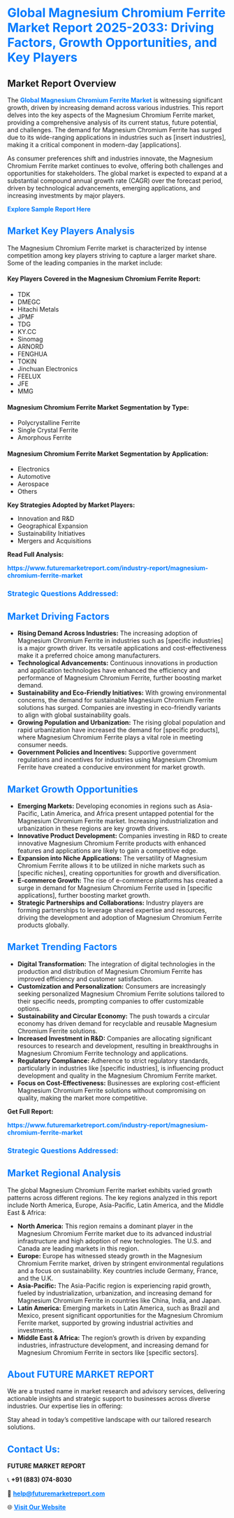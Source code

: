 <h1 style="color: #007BFF;">Global Magnesium Chromium Ferrite Market Report 2025-2033: Driving Factors, Growth Opportunities, and Key Players</h1>

<section id="overview">
<h2>Market Report Overview</h2>
<p>The <a href="https://www.futuremarketreport.com/industry-report/magnesium-chromium-ferrite-market" style="color: #007BFF; text-decoration: none;"><strong>Global Magnesium Chromium Ferrite Market</strong></a> is witnessing significant growth, driven by increasing demand across various industries. This report delves into the key aspects of the Magnesium Chromium Ferrite market, providing a comprehensive analysis of its current status, future potential, and challenges. The demand for Magnesium Chromium Ferrite has surged due to its wide-ranging applications in industries such as [insert industries], making it a critical component in modern-day [applications].</p>
<p>As consumer preferences shift and industries innovate, the Magnesium Chromium Ferrite market continues to evolve, offering both challenges and opportunities for stakeholders. The global market is expected to expand at a substantial compound annual growth rate (CAGR) over the forecast period, driven by technological advancements, emerging applications, and increasing investments by major players.</p>
</section>

<section id="overview">
<p><a href="https://www.futuremarketreport.com/request-sample/reportId=102116" style="color: #007BFF; text-decoration: none;"><strong>Explore Sample Report Here</strong></a></p>
</section>

<section id="key-players">
<h2 style="color: #007BFF;">Market Key Players Analysis</h2>
<p>The Magnesium Chromium Ferrite market is characterized by intense competition among key players striving to capture a larger market share. Some of the leading companies in the market include:</p>
<h4>Key Players Covered in the Magnesium Chromium Ferrite Report:</h4>
<ul><li>TDK</li><li>DMEGC</li><li>Hitachi Metals</li><li>JPMF</li><li>TDG</li><li>KY.CC</li><li>Sinomag</li><li>ARNORD</li><li>FENGHUA</li><li>TOKIN</li><li>Jinchuan Electronics</li><li>FEELUX</li><li>JFE</li><li>MMG</li></ul>
<h4>Magnesium Chromium Ferrite Market Segmentation by Type:</h4>
<ul><li>Polycrystalline Ferrite</li><li>Single Crystal Ferrite</li><li>Amorphous Ferrite</li></ul>

<h4>Magnesium Chromium Ferrite Market Segmentation by Application:</h4>
<ul><li>Electronics</li><li>Automotive</li><li>Aerospace</li><li>Others</li></ul>
<p><strong>Key Strategies Adopted by Market Players:</strong></p>
<ul>
<li>Innovation and R&D</li>
<li>Geographical Expansion</li>
<li>Sustainability Initiatives</li>
<li>Mergers and Acquisitions</li>
</ul>
</section>

<section>
<p><strong>Read Full Analysis: </strong></p><a href="https://www.futuremarketreport.com/industry-report/magnesium-chromium-ferrite-market" style="color: #007BFF; text-decoration: none;"><strong>https://www.futuremarketreport.com/industry-report/magnesium-chromium-ferrite-market</strong></a>
<h3 style="color: #007BFF;">Strategic Questions Addressed:</h3>
</section>

<section id="driving-factors">
<h2 style="color: #007BFF;">Market Driving Factors</h2>
<ul>
<li><strong>Rising Demand Across Industries:</strong> The increasing adoption of Magnesium Chromium Ferrite in industries such as [specific industries] is a major growth driver. Its versatile applications and cost-effectiveness make it a preferred choice among manufacturers.</li>
<li><strong>Technological Advancements:</strong> Continuous innovations in production and application technologies have enhanced the efficiency and performance of Magnesium Chromium Ferrite, further boosting market demand.</li>
<li><strong>Sustainability and Eco-Friendly Initiatives:</strong> With growing environmental concerns, the demand for sustainable Magnesium Chromium Ferrite solutions has surged. Companies are investing in eco-friendly variants to align with global sustainability goals.</li>
<li><strong>Growing Population and Urbanization:</strong> The rising global population and rapid urbanization have increased the demand for [specific products], where Magnesium Chromium Ferrite plays a vital role in meeting consumer needs.</li>
<li><strong>Government Policies and Incentives:</strong> Supportive government regulations and incentives for industries using Magnesium Chromium Ferrite have created a conducive environment for market growth.</li>
</ul>
</section>

<section id="growth-opportunities">
<h2 style="color: #007BFF;">Market Growth Opportunities</h2>
<ul>
<li><strong>Emerging Markets:</strong> Developing economies in regions such as Asia-Pacific, Latin America, and Africa present untapped potential for the Magnesium Chromium Ferrite market. Increasing industrialization and urbanization in these regions are key growth drivers.</li>
<li><strong>Innovative Product Development:</strong> Companies investing in R&D to create innovative Magnesium Chromium Ferrite products with enhanced features and applications are likely to gain a competitive edge.</li>
<li><strong>Expansion into Niche Applications:</strong> The versatility of Magnesium Chromium Ferrite allows it to be utilized in niche markets such as [specific niches], creating opportunities for growth and diversification.</li>
<li><strong>E-commerce Growth:</strong> The rise of e-commerce platforms has created a surge in demand for Magnesium Chromium Ferrite used in [specific applications], further boosting market growth.</li>
<li><strong>Strategic Partnerships and Collaborations:</strong> Industry players are forming partnerships to leverage shared expertise and resources, driving the development and adoption of Magnesium Chromium Ferrite products globally.</li>
</ul>
</section>

<section id="trending-factors">
<h2 style="color: #007BFF;">Market Trending Factors</h2>
<ul>
<li><strong>Digital Transformation:</strong> The integration of digital technologies in the production and distribution of Magnesium Chromium Ferrite has improved efficiency and customer satisfaction.</li>
<li><strong>Customization and Personalization:</strong> Consumers are increasingly seeking personalized Magnesium Chromium Ferrite solutions tailored to their specific needs, prompting companies to offer customizable options.</li>
<li><strong>Sustainability and Circular Economy:</strong> The push towards a circular economy has driven demand for recyclable and reusable Magnesium Chromium Ferrite solutions.</li>
<li><strong>Increased Investment in R&D:</strong> Companies are allocating significant resources to research and development, resulting in breakthroughs in Magnesium Chromium Ferrite technology and applications.</li>
<li><strong>Regulatory Compliance:</strong> Adherence to strict regulatory standards, particularly in industries like [specific industries], is influencing product development and quality in the Magnesium Chromium Ferrite market.</li>
<li><strong>Focus on Cost-Effectiveness:</strong> Businesses are exploring cost-efficient Magnesium Chromium Ferrite solutions without compromising on quality, making the market more competitive.</li>
</ul>
</section>

<section>
<p><strong>Get Full Report: </strong></p><a href="https://www.futuremarketreport.com/industry-report/magnesium-chromium-ferrite-market" style="color: #007BFF; text-decoration: none;"><strong>https://www.futuremarketreport.com/industry-report/magnesium-chromium-ferrite-market</strong></a>
<h3 style="color: #007BFF;">Strategic Questions Addressed:</h3>
</section>


<section id="regional-analysis">
<h2 style="color: #007BFF;">Market Regional Analysis</h2>
<p>The global Magnesium Chromium Ferrite market exhibits varied growth patterns across different regions. The key regions analyzed in this report include North America, Europe, Asia-Pacific, Latin America, and the Middle East & Africa:</p>
<ul>
<li><strong>North America:</strong> This region remains a dominant player in the Magnesium Chromium Ferrite market due to its advanced industrial infrastructure and high adoption of new technologies. The U.S. and Canada are leading markets in this region.</li>
<li><strong>Europe:</strong> Europe has witnessed steady growth in the Magnesium Chromium Ferrite market, driven by stringent environmental regulations and a focus on sustainability. Key countries include Germany, France, and the U.K.</li>
<li><strong>Asia-Pacific:</strong> The Asia-Pacific region is experiencing rapid growth, fueled by industrialization, urbanization, and increasing demand for Magnesium Chromium Ferrite in countries like China, India, and Japan.</li>
<li><strong>Latin America:</strong> Emerging markets in Latin America, such as Brazil and Mexico, present significant opportunities for the Magnesium Chromium Ferrite market, supported by growing industrial activities and investments.</li>
<li><strong>Middle East & Africa:</strong> The region’s growth is driven by expanding industries, infrastructure development, and increasing demand for Magnesium Chromium Ferrite in sectors like [specific sectors].</li>
</ul>
</section>

<footer>
<h2 style="color: #007BFF;">About FUTURE MARKET REPORT</h2>
<p>We are a trusted name in market research and advisory services, delivering actionable insights and strategic support to businesses across diverse industries. Our expertise lies in offering:</p>

<p>Stay ahead in today’s competitive landscape with our tailored research solutions.</p>

<h2 style="color: #007BFF;">Contact Us:</h2>
<p><strong>FUTURE MARKET REPORT</strong></p>
<p>📞 <strong>+91 (883) 074-8030</strong></p>
<p>📧 <strong><a href="mailto:help@futuremarketreport.com" style="color: #007BFF;">help@futuremarketreport.com</a></strong></p>
<p>🌐 <strong><a href="https://www.futuremarketreport.com/" style="color: #007BFF;">Visit Our Website</a></strong></p>
</footer>